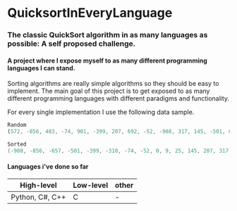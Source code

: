 # QuicksortInEveryLanguage

### The classic QuickSort algorithm in as many languages as possible: A self proposed challenge.
#### A project where I expose myself to as many different programming languages I can stand.

Sorting algorithms are really simple algorithms so they should be easy to implement. The main goal of this project is to get exposed to as many different programming languages with different paradigms and functionality.

For every single implementation I use the following data sample.

```javascript
Random
(572, -856, 483, -74, 901, -399, 207, 692, -52, -908, 317, 145, -501, 623, 0, -310, 25, -657, 448, 9)
```

```c
Sorted
(-908, -856, -657, -501, -399, -310, -74, -52, 0, 9, 25, 145, 207, 317, 448, 483, 572, 623, 692, 901)
```
#### Languages i've done so far
| High-level | Low-level | other |
| - | - | - |
| Python, C#, C++ | C | - |
